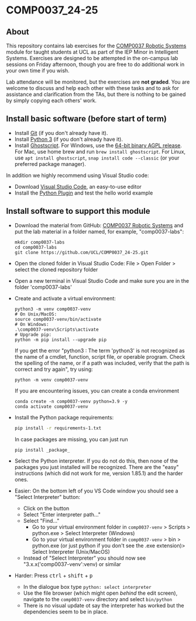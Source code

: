 # COMP0037_24-25

## About

This repository contains lab exercises for the [COMP0037 Robotic Systems](https://moodle.ucl.ac.uk/course/view.php?id=41411) module for taught students at UCL as part of the IEP Minor in Intelligent Systems. Exercises are designed to be attempted in the on-campus lab sessions on Friday afternoon, though you are free to do additional work in your own time if you wish.

Lab attendance will be monitored, but the exercises are **not graded**. You are welcome to discuss and help each other with these tasks and to ask for assistance and clarification from the TAs, but there is nothing to be gained by simply copying each others' work.

## Install basic software (before start of term)

* Install [Git](https://git-scm.com) (if you don't already have it).
* Install [Python 3](https://www.python.org/downloads/) (if you don't already have it).
* Install [Ghostscript](https://ghostscript.com/index.html). For Windows, use the [64-bit binary AGPL release](https://ghostscript.com/releases/gsdnld.html). For Mac, use home brew and run ``brew install ghostscript``. For Linux, use ``apt install ghostscript``, ``snap install code --classic`` (or your preferred package manager).

In addition we highly recommend using Visual Studio code:

* Download [Visual Studio Code](https://code.visualstudio.com/), an easy-to-use editor
* Install the [Python Plugin](https://code.visualstudio.com/docs/python/python-tutorial/) and test the hello world example

## Install software to support this module

* Download the material from GitHub: [COMP0037 Robotic Systems](https://github.com/UCL/COMP0037_24-25) and put the lab material in a folder named, for example, "comp0037-labs":
    ```
    mkdir comp0037-labs
    cd comp0037-labs
    git clone https://github.com/UCL/COMP0037_24-25.git
    ```
* Open the cloned folder in Visual Studio Code: File > Open Folder > select the cloned repository folder
* Open a new terminal in Visual Studio Code and make sure you are in the folder 'comp0037-labs'
* Create and activate a virtual environment:
    ```
    python3 -m venv comp0037-venv
    # On Unix/MacOS:
    source comp0037-venv/bin/activate
    # On Windows:
    .\comp0037-venv\Scripts\activate
    # Upgrade pip:
    python -m pip install --upgrade pip
    ```
     If you get the error "python3 : The term 'python3' is not recognized as the name of a cmdlet, function, script file, or operable program. Check the spelling of the name, or if a path was included, verify that the path is correct and try again", try using:
    ```
    python -m venv comp0037-venv
    ```
    If you are encountering issues, you can create a conda environment
    ```
    conda create -n comp0037-venv python=3.9 -y
    conda activate comp0037-venv
    ```
* Install the Python package requirements:
    ```sh
    pip install -r requirements-1.txt
    ```
    In case packages are missing, you can just run
    ```sh
    pip install _package_
    ```

* Select the Python interpreter. If you do not do this, then none of the packages you just installed will be recognized. There are the "easy" instructions (which did not work for me, version 1.85.1) and the harder ones.
    
* Easier: On the bottom left of you VS Code window you should see a "Select Interpreter" button:
    * Click on the button
    * Select "Enter interpreter path..."
    * Select "Find..."
        * Go to your virtual environment folder in ```comp0037-venv``` > Scripts > python.exe > Select Interpreter (Windows) 
        * Go to your virtual environment folder in ```comp0037-venv``` > bin > python.exe (or just python if you don't see the .exe extension)> Select Interpreter (Unix/MacOS) 
    * Instead of "Select Interpreter" you should now see "3.x.x('comp0037-venv':venv) or similar
 
* Harder: Press <kbd>ctrl</kbd> + <kbd>shift</kbd> + <kbd>p</kbd>
    * In the dialogue box type ```python: select interpreter```
    * Use the file browser (which might open _behind_ the edit screen), navigate to the ```comp0037-venv``` directory and select ```bin/python```
    * There is no visual update ot say the interpreter has worked but the dependencies seem to be in place.

